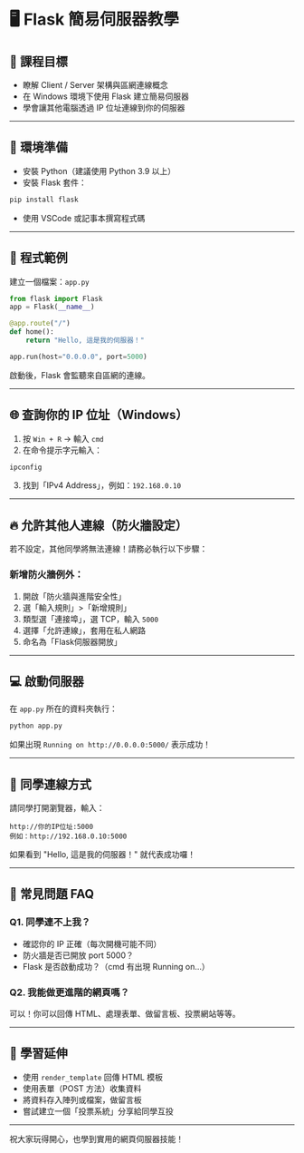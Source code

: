 # 🖥️ Flask 簡易伺服器教學

## 📌 課程目標
- 瞭解 Client / Server 架構與區網連線概念
- 在 Windows 環境下使用 Flask 建立簡易伺服器
- 學會讓其他電腦透過 IP 位址連線到你的伺服器

---

## 🧰 環境準備
- 安裝 Python（建議使用 Python 3.9 以上）
- 安裝 Flask 套件：
```bash
pip install flask
```
- 使用 VSCode 或記事本撰寫程式碼

---

## 🧪 程式範例
建立一個檔案：`app.py`
```python
from flask import Flask
app = Flask(__name__)

@app.route("/")
def home():
    return "Hello, 這是我的伺服器！"

app.run(host="0.0.0.0", port=5000)
```

啟動後，Flask 會監聽來自區網的連線。

---

## 🌐 查詢你的 IP 位址（Windows）
1. 按 `Win + R` → 輸入 `cmd`
2. 在命令提示字元輸入：
```bash
ipconfig
```
3. 找到「IPv4 Address」，例如：`192.168.0.10`

---

## 🔥 允許其他人連線（防火牆設定）

若不設定，其他同學將無法連線！請務必執行以下步驟：

### 新增防火牆例外：
1. 開啟「防火牆與進階安全性」
2. 選「輸入規則」>「新增規則」
3. 類型選「連接埠」，選 TCP，輸入 `5000`
4. 選擇「允許連線」，套用在私人網路
5. 命名為「Flask伺服器開放」

---

## 💻 啟動伺服器
在 `app.py` 所在的資料夾執行：
```bash
python app.py
```
如果出現 `Running on http://0.0.0.0:5000/` 表示成功！

---

## 🤝 同學連線方式
請同學打開瀏覽器，輸入：
```
http://你的IP位址:5000
例如：http://192.168.0.10:5000
```
如果看到 "Hello, 這是我的伺服器！" 就代表成功囉！

---

## 🧠 常見問題 FAQ

### Q1. 同學連不上我？
- 確認你的 IP 正確（每次開機可能不同）
- 防火牆是否已開放 port 5000？
- Flask 是否啟動成功？（cmd 有出現 Running on...）

### Q2. 我能做更進階的網頁嗎？
可以！你可以回傳 HTML、處理表單、做留言板、投票網站等等。

---

## 📝 學習延伸
- 使用 `render_template` 回傳 HTML 模板
- 使用表單（POST 方法）收集資料
- 將資料存入陣列或檔案，做留言板
- 嘗試建立一個「投票系統」分享給同學互投

---

祝大家玩得開心，也學到實用的網頁伺服器技能！


